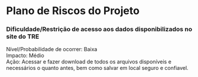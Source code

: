 # Plano de Riscos do Projeto #

### Dificuldade/Restrição de acesso aos dados disponibilizados no site do TRE ###

<p>Nível/Probabilidade de ocorrer: Baixa</br>
Impacto: Médio</br>
Ação: Acessar e fazer download de todos os arquivos disponíveis e necessários o quanto antes, bem como salvar em local seguro e confiavel.</p>